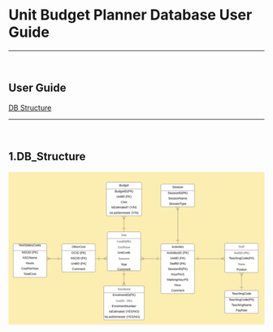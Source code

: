 # Unit Budget Planner Database User Guide

<hr><br>

## User Guide

[DB Structure](#1.db_structure)



<hr><br>

## 1.DB_Structure
![image info](./Resources/DBStructure_V2.png)
